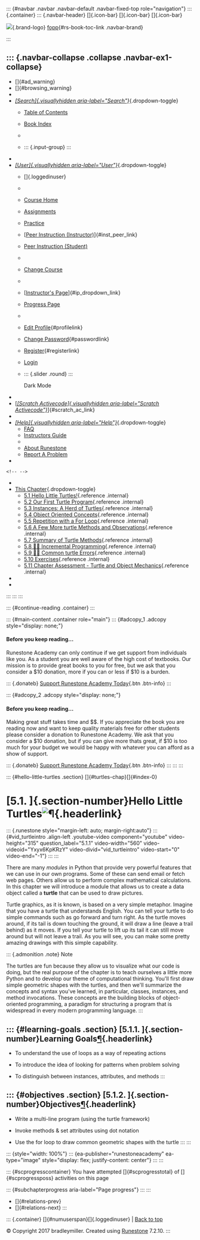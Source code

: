 ::: {#navbar .navbar .navbar-default .navbar-fixed-top role="navigation"}
::: {.container}
::: {.navbar-header}
[]{.icon-bar} []{.icon-bar} []{.icon-bar}

<div>

[![](../_static/img/RAIcon.png)](/runestone/default/user/login){.brand-logo}
[fopp](../index.html){#rs-book-toc-link .navbar-brand}

</div>
:::

::: {.navbar-collapse .collapse .navbar-ex1-collapse}
-   
-   []{#ad_warning}
-   []{#browsing_warning}
-   
-   [*[Search]{.visuallyhidden
    aria-label="Search"}*](#){.dropdown-toggle}
    -   [Table of Contents](../index.html)

    -   [Book Index](../genindex.html)

    -   

    -   ::: {.input-group}
        :::
-   
-   [*[User]{.visuallyhidden aria-label="User"}*](#){.dropdown-toggle}
    -   []{.loggedinuser}

    -   

    -   [Course Home](/ns/course/index)

    -   [Assignments](/assignment/student/chooseAssignment)

    -   [Practice](/runestone/assignments/practice)

    -   [[Peer Instruction
        (Instructor)](/runestone/peer/instructor.html)]{#inst_peer_link}

    -   [Peer Instruction (Student)](/runestone/peer/student.html)

    -   

    -   [Change Course](/runestone/default/courses)

    -   

    -   [[Instructor\'s
        Page](/runestone/admin/index)]{#ip_dropdown_link}

    -   [Progress Page](/runestone/dashboard/studentreport)

    -   

    -   [Edit Profile](/runestone/default/user/profile){#profilelink}

    -   [Change
        Password](/runestone/default/user/change_password){#passwordlink}

    -   [Register](/runestone/default/user/register){#registerlink}

    -   [Login](#)

    -   ::: {.slider .round}
        :::

        Dark Mode
-   
-   [[*[Scratch Activecode]{.visuallyhidden
    aria-label="Scratch Activecode"}*](javascript:runestoneComponents.popupScratchAC())]{#scratch_ac_link}
-   
-   [*[Help]{.visuallyhidden aria-label="Help"}*](#){.dropdown-toggle}
    -   [FAQ](http://runestoneinteractive.org/pages/faq.html)
    -   [Instructors Guide](https://guide.runestone.academy)
    -   
    -   [About Runestone](http://runestoneinteractive.org)
    -   [Report A
        Problem](/runestone/default/reportabug?course=fopp&page=intro-HelloLittleTurtles)
-   

```{=html}
<!-- -->
```
-   
-   [This Chapter](../index.html){.dropdown-toggle}
    -   [5.1 Hello Little
        Turtles!](intro-HelloLittleTurtles.html){.reference .internal}
    -   [5.2 Our First Turtle
        Program](OurFirstTurtleProgram.html){.reference .internal}
    -   [5.3 Instances: A Herd of
        Turtles](InstancesAHerdofTurtles.html){.reference .internal}
    -   [5.4 Object Oriented Concepts](ObjectInstances.html){.reference
        .internal}
    -   [5.5 Repetition with a For
        Loop](RepetitionwithaForLoop.html){.reference .internal}
    -   [5.6 A Few More turtle Methods and
        Observations](AFewMoreturtleMethodsandObservations.html){.reference
        .internal}
    -   [5.7 Summary of Turtle
        Methods](SummaryOfTurtleMethods.html){.reference .internal}
    -   [5.8 👩‍💻 Incremental
        Programming](WPIncrementalProgramming.html){.reference
        .internal}
    -   [5.9 👩‍💻 Common turtle
        Errors](WPCommonTurtleErrors.html){.reference .internal}
    -   [5.10 Exercises](Exercises.html){.reference .internal}
    -   [5.11 Chapter Assessment - Turtle and Object
        Mechanics](week1a3.html){.reference .internal}
-   
-   
:::
:::
:::

::: {#continue-reading .container}
:::

::: {#main-content .container role="main"}
::: {#adcopy_1 .adcopy style="display: none;"}
#### Before you keep reading\...

Runestone Academy can only continue if we get support from individuals
like you. As a student you are well aware of the high cost of textbooks.
Our mission is to provide great books to you for free, but we ask that
you consider a \$10 donation, more if you can or less if \$10 is a
burden.

::: {.donateb}
[Support Runestone Academy Today](/runestone/default/donate?ad=1){.btn
.btn-info}
:::

::: {#adcopy_2 .adcopy style="display: none;"}
#### Before you keep reading\...

Making great stuff takes time and \$\$. If you appreciate the book you
are reading now and want to keep quality materials free for other
students please consider a donation to Runestone Academy. We ask that
you consider a \$10 donation, but if you can give more thats great, if
\$10 is too much for your budget we would be happy with whatever you can
afford as a show of support.

::: {.donateb}
[Support Runestone Academy Today](/runestone/default/donate?ad=2){.btn
.btn-info}
:::
:::
:::

::: {#hello-little-turtles .section}
[]{#turtles-chap}[]{#index-0}

[5.1. ]{.section-number}Hello Little Turtles![¶](#hello-little-turtles "Permalink to this heading"){.headerlink}
================================================================================================================

::: {.runestone style="margin-left: auto; margin-right:auto"}
::: {#vid_turtleintro .align-left .youtube-video component="youtube" video-height="315" question_label="5.1.1" video-width="560" video-videoid="Yxyx6KpKRzY" video-divid="vid_turtleintro" video-start="0" video-end="-1"}
:::
:::

There are many *modules* in Python that provide very powerful features
that we can use in our own programs. Some of these can send email or
fetch web pages. Others allow us to perform complex mathematical
calculations. In this chapter we will introduce a module that allows us
to create a data object called a **turtle** that can be used to draw
pictures.

Turtle graphics, as it is known, is based on a very simple metaphor.
Imagine that you have a turtle that understands English. You can tell
your turtle to do simple commands such as go forward and turn right. As
the turtle moves around, if its tail is down touching the ground, it
will draw a line (leave a trail behind) as it moves. If you tell your
turtle to lift up its tail it can still move around but will not leave a
trail. As you will see, you can make some pretty amazing drawings with
this simple capability.

::: {.admonition .note}
Note

The turtles are fun because they allow us to visualize what our code is
doing, but the real purpose of the chapter is to teach ourselves a
little more Python and to develop our theme of computational thinking.
You'll first draw simple geometric shapes with the turtles, and then
we'll summarize the concepts and syntax you've learned, in particular,
classes, instances, and method invocations. These concepts are the
building blocks of object-oriented programming, a paradigm for
structuring a program that is widespread in every modern programming
language.
:::

::: {#learning-goals .section}
[5.1.1. ]{.section-number}Learning Goals[¶](#learning-goals "Permalink to this heading"){.headerlink}
-----------------------------------------------------------------------------------------------------

-   To understand the use of loops as a way of repeating actions

-   To introduce the idea of looking for patterns when problem solving

-   To distinguish between instances, attributes, and methods
:::

::: {#objectives .section}
[5.1.2. ]{.section-number}Objectives[¶](#objectives "Permalink to this heading"){.headerlink}
---------------------------------------------------------------------------------------------

-   Write a multi-line program (using the turtle framework)

-   Invoke methods & set attributes using dot notation

-   Use the for loop to draw common geometric shapes with the turtle
:::
:::

::: {style="width: 100%"}
::: {ea-publisher="runestoneacademy" ea-type="image" style="display: flex; justify-content: center"}
:::
:::

::: {#scprogresscontainer}
You have attempted []{#scprogresstotal} of []{#scprogressposs}
activities on this page

::: {#subchapterprogress aria-label="Page progress"}
:::
:::

-   [[](toctree.html)]{#relations-prev}
-   [[](OurFirstTurtleProgram.html)]{#relations-next}
:::

::: {.container}
[]{#numuserspan}[]{.loggedinuser} \| [Back to top](#)

© Copyright 2017 bradleymiller. Created using
[Runestone](http://runestoneinteractive.org/) 7.2.10.
:::
